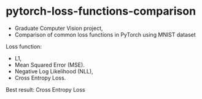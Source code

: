 # pytorch-loss-functions-comparison
- Graduate Computer Vision project,
- Comparison of common loss functions in PyTorch using MNIST dataset 

Loss function:
- L1,
- Mean Squared Error (MSE).
- Negative Log Likelihood (NLL),
- Cross Entropy Loss.

Best result: Cross Entropy Loss
